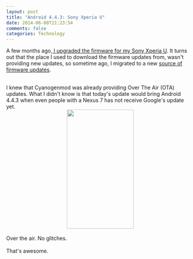 ```yaml
---
layout: post
title: "Android 4.4.3: Sony Xperia U"
date: 2014-06-08T21:23:54
comments: false
categories: Technology
---
```


A few months ago,<a href="http://gonfva.blogspot.co.uk/2013/11/firmware-upgrade-for-xperia-u-in-linux.html"> I upgraded the firmware for my Sony Xperia U</a>. It turns out that the place I used to download the firmware updates from, wasn't providing new updates, so sometime ago, I migrated to a new <a href="http://gonfva.blogspot.co.uk/2013/11/firmware-upgrade-for-xperia-u-in-linux.html">source of firmware updates</a>.<div><br /></div><div>I knew that Cyanogenmod was already providing Over The Air (OTA) updates. What I didn't know is that today's update would bring Android 4.4.3 when even people with a Nexus 7 has not receive Google's update yet.</div><div class="separator" style="clear: both; text-align: center;"><a href="http://2.bp.blogspot.com/-Ll0IJworjnY/U5TUQ72SqLI/AAAAAAAAAp0/k5_W0W2yrCM/s1600/Screenshot_2014-06-08-22-08-57.png" imageanchor="1" style="margin-left: 1em; margin-right: 1em;"><img border="0" src="http://2.bp.blogspot.com/-Ll0IJworjnY/U5TUQ72SqLI/AAAAAAAAAp0/k5_W0W2yrCM/s1600/Screenshot_2014-06-08-22-08-57.png" height="320" width="179" /></a></div><div><br /></div><div>Over the air. No glitches.&nbsp;</div><div><br /></div><div>That's awesome.</div>

